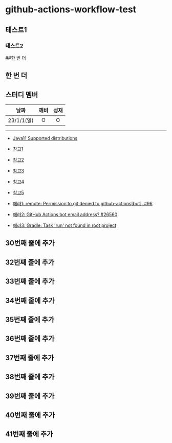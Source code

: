 # github-actions-workflow-test

## 테스트1

### 테스트2

##한 번 더
## 한 번 더

## 스터디 멤버
|     날짜      |  깨비 | 성재 |
|:-----------:|:---:|:--------:|
|  23/1/1(일)  | O | O |


---

- [Java11 Supported distributions](https://github.com/actions/setup-java#supported-distributions)

- [참고1](https://github.com/cheese10yun/github-action)
- [참고2](https://rutgo-letsgo.tistory.com/80)
- [참고3](https://holika.tistory.com/entry/Git-github-actions%EB%A1%9C-READMEmd-%EC%9E%90%EB%8F%99%EC%83%9D%EC%84%B1%ED%95%98%EA%B8%B0)
- [참고4](https://ryanking13.github.io/2019/12/29/twitter-bot-without-server.html)
- [참고5](https://somjang.tistory.com/entry/GitHub-github-actions%EB%A5%BC-%ED%99%9C%EC%9A%A9%ED%95%98%EC%97%AC-push-%ED%95%A0-%EB%95%8C-%EB%A7%88%EB%8B%A4-READMEmd-%EC%97%85%EB%8D%B0%EC%9D%B4%ED%8A%B8-%ED%95%98%EB%8A%94-%EB%B0%A9%EB%B2%95-feat-%EC%BD%94%EB%94%A9-1%EC%9D%BC-1%EB%AC%B8%EC%A0%9C)

- [에러1: remote: Permission to git denied to github-actions\[bot\]. #96](https://github.com/ad-m/github-push-action/issues/96)
- [에러2: GitHub Actions bot email address? #26560](https://github.com/orgs/community/discussions/26560)
- [에러3: Gradle: Task 'run' not found in root project](https://stackoverflow.com/questions/41194484/gradle-task-run-not-found-in-root-project)


## 30번째 줄에 추가
## 32번째 줄에 추가
## 33번째 줄에 추가
## 34번째 줄에 추가
## 35번째 줄에 추가
## 36번째 줄에 추가
## 37번째 줄에 추가
## 38번째 줄에 추가
## 39번째 줄에 추가
## 40번째 줄에 추가
## 41번째 줄에 추가